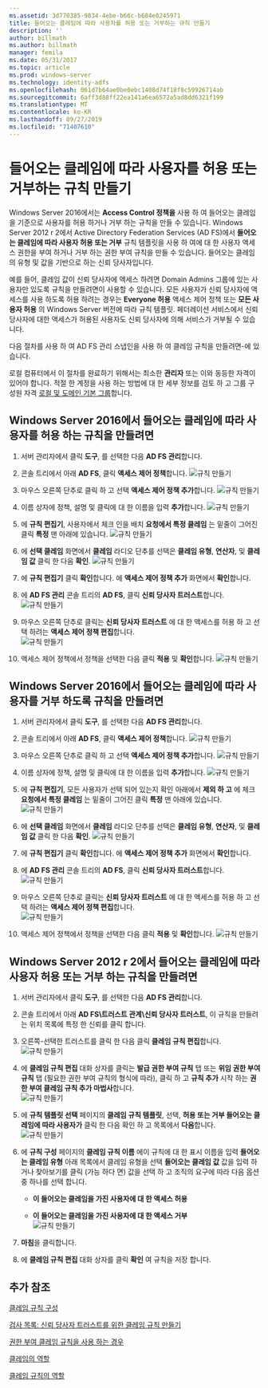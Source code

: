 ```yaml
---
ms.assetid: 3d770385-9834-4ebe-b66c-b684e0245971
title: 들어오는 클레임에 따라 사용자를 허용 또는 거부하는 규칙 만들기
description: ''
author: billmath
ms.author: billmath
manager: femila
ms.date: 05/31/2017
ms.topic: article
ms.prod: windows-server
ms.technology: identity-adfs
ms.openlocfilehash: 061d7b64ae0be0ebc1408d74f18f8c59926714ab
ms.sourcegitcommit: 6aff3d88ff22ea141a6ea6572a5ad8dd6321f199
ms.translationtype: MT
ms.contentlocale: ko-KR
ms.lasthandoff: 09/27/2019
ms.locfileid: "71407610"
---
```

# <a name="create-a-rule-to-permit-or-deny-users-based-on-an-incoming-claim"></a>들어오는 클레임에 따라 사용자를 허용 또는 거부하는 규칙 만들기 


Windows Server 2016에서는 **Access Control 정책을** 사용 하 여 들어오는 클레임을 기준으로 사용자를 허용 하거나 거부 하는 규칙을 만들 수 있습니다.  Windows Server 2012 r 2에서 Active Directory Federation Services \(AD FS\)에서 **들어오는 클레임에 따라 사용자 허용 또는 거부** 규칙 템플릿을 사용 하 여에 대 한 사용자 액세스 권한을 부여 하거나 거부 하는 권한 부여 규칙을 만들 수 있습니다. 들어오는 클레임의 유형 및 값을 기반으로 하는 신뢰 당사자입니다. 

예를 들어, 클레임 값이 신뢰 당사자에 액세스 하려면 Domain Admins 그룹에 있는 사용자만 있도록 규칙을 만들려면이 사용할 수 있습니다. 모든 사용자가 신뢰 당사자에 액세스를 사용 하도록 허용 하려는 경우는 **Everyone 허용** 액세스 제어 정책 또는 **모든 사용자 허용** 의 Windows Server 버전에 따라 규칙 템플릿. 페더레이션 서비스에서 신뢰 당사자에 대한 액세스가 허용된 사용자도 신뢰 당사자에 의해 서비스가 거부될 수 있습니다.  
  
다음 절차를 사용 하 여 AD FS 관리 스냅인을 사용 하 여 클레임 규칙을 만들려면\-에 있습니다.  
  
로컬 컴퓨터에서 이 절차를 완료하기 위해서는 최소한 **관리자** 또는 이와 동등한 자격이 있어야 합니다.  적절 한 계정을 사용 하는 방법에 대 한 세부 정보를 검토 하 고 그룹 구성원 자격 [로컬 및 도메인 기본 그룹](https://go.microsoft.com/fwlink/?LinkId=83477)합니다.  

## <a name="to-create-a-rule-to-permit-users-based-on-an-incoming-claim-on-windows-server-2016"></a>Windows Server 2016에서 들어오는 클레임에 따라 사용자를 허용 하는 규칙을 만들려면
 
1.  서버 관리자에서 클릭 **도구**, 를 선택한 다음 **AD FS 관리**합니다.  
  
2.  콘솔 트리에서 아래 **AD FS**, 클릭 **액세스 제어 정책**합니다. 
![규칙 만들기](media/Create-a-Rule-to-Permit-or-Deny-Users-Based-on-an-Incoming-Claim/permitdeny3.PNG)

3. 마우스 오른쪽 단추로 클릭 하 고 선택 **액세스 제어 정책 추가**합니다.
![규칙 만들기](media/Create-a-Rule-to-Permit-or-Deny-Users-Based-on-an-Incoming-Claim/permitdeny4.PNG)

4. 이름 상자에 정책, 설명 및 클릭에 대 한 이름을 입력 **추가**합니다.
![규칙 만들기](media/Create-a-Rule-to-Permit-or-Deny-Users-Based-on-an-Incoming-Claim/permitdeny5.PNG)

5. 에 **규칙 편집기**, 사용자에서 체크 인을 배치 **요청에서 특정 클레임** 는 밑줄이 그어진 클릭 **특정** 맨 아래에 있습니다.
![규칙 만들기](media/Create-a-Rule-to-Permit-or-Deny-Users-Based-on-an-Incoming-Claim/permitdeny6.PNG)

6. 에 **선택 클레임** 화면에서 **클레임** 라디오 단추를 선택은 **클레임 유형**,  **연산자**, 및 **클레임 값** 클릭 한 다음 **확인**.
![규칙 만들기](media/Create-a-Rule-to-Permit-or-Deny-Users-Based-on-an-Incoming-Claim/permitdeny7.PNG)

7.  에 **규칙 편집기** 클릭 **확인**합니다.  에 **액세스 제어 정책 추가** 화면에서 **확인**합니다.

8. 에 **AD FS 관리** 콘솔 트리의 **AD FS**, 클릭 **신뢰 당사자 트러스트**합니다. 
![규칙 만들기](media/Create-a-Rule-to-Pass-Through-or-Filter-an-Incoming-Claim/claimrule9.PNG)

9.  마우스 오른쪽 단추로 클릭는 **신뢰 당사자 트러스트** 에 대 한 액세스를 허용 하 고 선택 하려는 **액세스 제어 정책 편집**합니다.  
![규칙 만들기](media/Create-a-Rule-to-Permit-All-Users/permitall2.PNG)

10. 액세스 제어 정책에서 정책을 선택한 다음 클릭 **적용** 및 **확인**합니다.
![규칙 만들기](media/Create-a-Rule-to-Permit-or-Deny-Users-Based-on-an-Incoming-Claim/permitdeny8.PNG)

## <a name="to-create-a-rule-to-deny-users-based-on-an-incoming-claim-on-windows-server-2016"></a>Windows Server 2016에서 들어오는 클레임에 따라 사용자를 거부 하도록 규칙을 만들려면
 
1.  서버 관리자에서 클릭 **도구**, 를 선택한 다음 **AD FS 관리**합니다.  
  
2.  콘솔 트리에서 아래 **AD FS**, 클릭 **액세스 제어 정책**합니다. 
![규칙 만들기](media/Create-a-Rule-to-Permit-or-Deny-Users-Based-on-an-Incoming-Claim/permitdeny3.PNG)

3. 마우스 오른쪽 단추로 클릭 하 고 선택 **액세스 제어 정책 추가**합니다.
![규칙 만들기](media/Create-a-Rule-to-Permit-or-Deny-Users-Based-on-an-Incoming-Claim/permitdeny4.PNG)

4. 이름 상자에 정책, 설명 및 클릭에 대 한 이름을 입력 **추가**합니다.
![규칙 만들기](media/Create-a-Rule-to-Permit-or-Deny-Users-Based-on-an-Incoming-Claim/permitdeny9.PNG)

5. 에 **규칙 편집기**, 모든 사용자가 선택 되어 있는지 확인 아래에서 **제외 하 고** 에 체크 **요청에서 특정 클레임** 는 밑줄이 그어진 클릭 **특정** 맨 아래에 있습니다.
![규칙 만들기](media/Create-a-Rule-to-Permit-or-Deny-Users-Based-on-an-Incoming-Claim/permitdeny10.PNG)

6. 에 **선택 클레임** 화면에서 **클레임** 라디오 단추를 선택은 **클레임 유형**,  **연산자**, 및 **클레임 값** 클릭 한 다음 **확인**.
![규칙 만들기](media/Create-a-Rule-to-Permit-or-Deny-Users-Based-on-an-Incoming-Claim/permitdeny11.PNG)

7.  에 **규칙 편집기** 클릭 **확인**합니다.  에 **액세스 제어 정책 추가** 화면에서 **확인**합니다.

8. 에 **AD FS 관리** 콘솔 트리의 **AD FS**, 클릭 **신뢰 당사자 트러스트**합니다. 
![규칙 만들기](media/Create-a-Rule-to-Pass-Through-or-Filter-an-Incoming-Claim/claimrule9.PNG)

9.  마우스 오른쪽 단추로 클릭는 **신뢰 당사자 트러스트** 에 대 한 액세스를 허용 하 고 선택 하려는 **액세스 제어 정책 편집**합니다.  
![규칙 만들기](media/Create-a-Rule-to-Permit-All-Users/permitall2.PNG)

10. 액세스 제어 정책에서 정책을 선택한 다음 클릭 **적용** 및 **확인**합니다.
![규칙 만들기](media/Create-a-Rule-to-Permit-or-Deny-Users-Based-on-an-Incoming-Claim/permitdeny12.PNG)

  
## <a name="to-create-a-rule-to-permit-or-deny-users-based-on-an-incoming-claim-on-windows-server-2012-r2"></a>Windows Server 2012 r 2에서 들어오는 클레임에 따라 사용자 허용 또는 거부 하는 규칙을 만들려면
  
1.  서버 관리자에서 클릭 **도구**, 를 선택한 다음 **AD FS 관리**합니다.    
  
2.  콘솔 트리에서 아래 **AD FS\\트러스트 관계\\신뢰 당사자 트러스트**, 이 규칙을 만들려는 위치 목록에 특정 한 신뢰를 클릭 합니다.  
  
3.  오른쪽\-선택한 트러스트를 클릭 한 다음 클릭 **클레임 규칙 편집**합니다.  
![규칙 만들기](media/Create-a-Rule-to-Pass-Through-or-Filter-an-Incoming-Claim/claimrule6.PNG)   

4.  에 **클레임 규칙 편집** 대화 상자를 클릭는 **발급 권한 부여 규칙** 탭 또는 **위임 권한 부여 규칙** 탭 \(필요한 권한 부여 규칙의 형식에 따라\), 클릭 하 고 **규칙 추가** 시작 하는 **권한 부여 클레임 규칙 추가 마법사**합니다.  
![규칙 만들기](media/Create-a-Rule-to-Permit-All-Users/permitall5.PNG)

5.  에 **규칙 템플릿 선택** 페이지의 **클레임 규칙 템플릿**, 선택, **허용 또는 거부 들어오는 클레임에 따라 사용자가** 클릭 한 다음 확인 하 고 목록에서 **다음**합니다.  
![규칙 만들기](media/Create-a-Rule-to-Permit-or-Deny-Users-Based-on-an-Incoming-Claim/permitdeny1.PNG)

6.  에 **규칙 구성** 페이지의 **클레임 규칙 이름** 에이 규칙에 대 한 표시 이름을 입력 **들어오는 클레임 유형** 아래 목록에서 클레임 유형을 선택 **들어오는 클레임 값** 값을 입력 하거나 찾아보기를 클릭 \(가능 하다 면\) 값을 선택 하 고 조직의 요구에 따라 다음 옵션 중 하나를 선택 합니다.  
  
    -   **이 들어오는 클레임을 가진 사용자에 대 한 액세스 허용**  
  
    -   **이 들어오는 클레임을 가진 사용자에 대 한 액세스 거부**  
![규칙 만들기](media/Create-a-Rule-to-Permit-or-Deny-Users-Based-on-an-Incoming-Claim/permitdeny2.PNG)  
7.  **마침**을 클릭합니다.  
  
8.  에 **클레임 규칙 편집** 대화 상자를 클릭 **확인** 여 규칙을 저장 합니다.  

## <a name="additional-references"></a>추가 참조 
[클레임 규칙 구성](Configure-Claim-Rules.md)  
 
[검사 목록: 신뢰 당사자 트러스트를 위한 클레임 규칙 만들기](https://technet.microsoft.com/library/ee913578.aspx)  
  
[권한 부여 클레임 규칙을 사용 하는 경우](../../ad-fs/technical-reference/When-to-Use-an-Authorization-Claim-Rule.md)  

[클레임의 역할](../../ad-fs/technical-reference/The-Role-of-Claims.md)  
  
[클레임 규칙의 역할](../../ad-fs/technical-reference/The-Role-of-Claim-Rules.md)  
